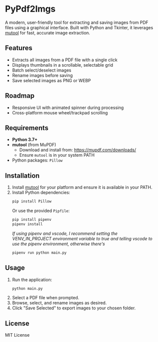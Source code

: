 # PyPdf2Imgs

A modern, user-friendly tool for extracting and saving images from PDF files using a graphical interface. Built with Python and Tkinter, it leverages [mutool](https://mupdf.com/docs/manual-mutool.html) for fast, accurate image extraction.

## Features
- Extracts all images from a PDF file with a single click
- Displays thumbnails in a scrollable, selectable grid
- Batch select/deselect images
- Rename images before saving
- Save selected images as PNG or WEBP

## Roadmap
- Responsive UI with animated spinner during processing
- Cross-platform mouse wheel/trackpad scrolling

## Requirements
- **Python 3.7+**
- **mutool** (from MuPDF)
  - Download and install from: https://mupdf.com/downloads/
  - Ensure `mutool` is in your system PATH
- Python packages: `Pillow`

## Installation
1. Install [mutool](https://mupdf.com/downloads/) for your platform and ensure it is available in your PATH.
2. Install Python dependencies:
   ```sh
   pip install Pillow
   ```
   Or use the provided `Pipfile`:
   ```sh
   pip install pipenv
   pipenv install
   ```
   *If using pipenv and vscode, I recommend setting the VENV_IN_PROJECT environment variable to true and telling vscode to use the pipenv environment, otherwise there's*
   ```sh
   pipenv run python main.py
   ```


## Usage
1. Run the application:
   ```sh
   python main.py
   ```
2. Select a PDF file when prompted.
3. Browse, select, and rename images as desired.
4. Click "Save Selected" to export images to your chosen folder.

## License
MIT License
